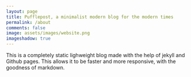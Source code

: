 ```yaml
---
layout: page
title: Pufflepost, a minimalist modern blog for the modern times
permalink: /about
comments: false
image: assets/images/website.png
imageshadow: true
---
```


This is a completely static lighweight blog made with the help of jekyll and Github pages.
This allows it to be faster and more responsive, with the goodness of markdown.

